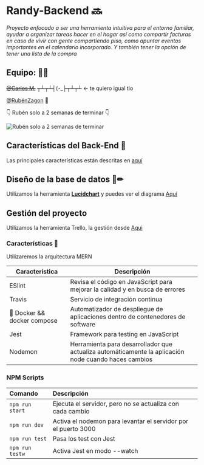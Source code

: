 # Randy-Backend :soon:

_Proyecto enfocado a ser una herramienta intuitiva para el entorno familiar, ayudar a organizar tareas hacer en el hogar así como compartir facturas en caso de vivir con gente compartiendo piso, como apuntar eventos importantes en el calendario incorporado. Y también tener la opción de tener una lista de la compra_

## Equipo: :man_technologist:

~~[@Carlos M.](https://github.com/AnnwynDev)~~ ┬┴┬┴┤(･\_├┬┴┬┴ <- te quiero igual tio

[@RubénZagon](https://github.com/RubenZagon) :unicorn:

:point_down: Rubén solo a 2 semanas de terminar :point_down:

![Rubén solo a 2 semanas de terminar](https://media.giphy.com/media/UKF08uKqWch0Y/giphy.gif)

## Características del Back-End :robot:

Las principales características están descritas en [aquí](./docs/database/README.md)

## Diseño de la base de datos 📐✏

Utilizamos la herramienta [**Lucidchart**](https://www.lucidchart.com/) y puedes ver el diagrama [Aquí](https://www.lucidchart.com/documents/view/1fd0ad5d-e324-44e0-9688-d3851b540766/0_0)

## Gestión del proyecto

Utilizamos la herramienta Trello, la gestión desde [Aqui](https://trello.com/b/o4BMDaq8/randyapp)

### Características :rocket:

Utilizaremos la arquitectura MERN

| Característica                   | Descripción                                                                                          |
| -------------------------------- | ---------------------------------------------------------------------------------------------------- |
| ESlint                           | Revisa el código en JavaScript para mejorar la calidad y en busca de errores                         |
| Travis                           | Servicio de integración continua                                                                     |
| :whale: Docker && docker compose | Automatizador de despliegue de aplicaciones dentro de contenedores de software                       |
| Jest                             | Framework para testing en JavaScript                                                                 |
| Nodemon                          | Herramienta para desarrollador que actualiza automáticamente la aplicación node cuando haces cambios |

### NPM Scripts

| Comando         | Descripción                                                    |
| :-------------- | :------------------------------------------------------------- |
| `npm run start` | Ejecuta el servidor, pero no se actualiza con cada cambio      |
| `npm run dev`   | Activa el nodemon para levantar el servidor por el puerto 3000 |
| `npm run test`  | Pasa los test con Jest                                         |
| `npm run testw` | Activa Jest en modo --watch                                    |
